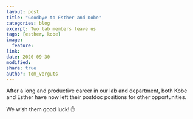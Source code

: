 ```yaml
---
layout: post
title: "Goodbye to Esther and Kobe"
categories: blog
excerpt: Two lab members leave us
tags: [esther, kobe]
image:
  feature:
link:
date: 2020-09-30
modified:
share: true
author: tom_verguts
---
```


After a long and productive career in our lab and department, both Kobe and Esther have now left their postdoc positions for other opportunities. 

We wish them good luck! :hand:
